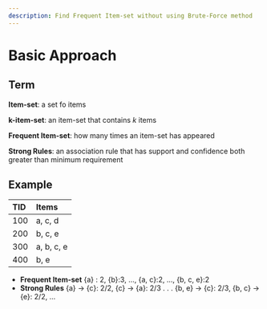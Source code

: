 ```yaml
---
description: Find Frequent Item-set without using Brute-Force method
---
```


# Basic Approach

## Term

**Item-set**: a set fo items

**k-item-set**: an item-set that contains _k_ items

**Frequent Item-set**: how many times an item-set has appeared

**Strong Rules**: an association rule that has support and confidence both greater than minimum requirement

## Example

| TID | Items |
| :--- | :--- |
| 100 | a, c, d |
| 200 | b, c, e |
| 300 | a, b, c, e |
| 400 | b, e |

* **Frequent Item-set**  {a} : 2, {b}:3, ..., {a, c}:2, ..., {b, c, e}:2
* **Strong Rules** {a} -&gt; {c}: 2/2, {c} -&gt; {a}: 2/3 . . . {b, e} -&gt; {c}: 2/3, {b, c} -&gt; {e}: 2/2, ... 

